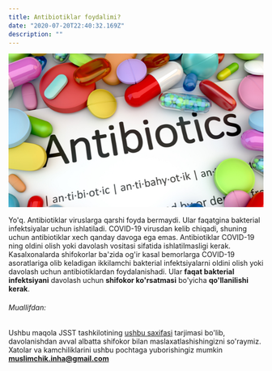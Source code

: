 ```yaml
---
title: Antibiotiklar foydalimi?
date: "2020-07-20T22:40:32.169Z"
description: ""
---
```


![Chinese Salty Egg](./antibiotic.png)

Yo'q. Antibiotiklar viruslarga qarshi foyda bermaydi. Ular faqatgina bakterial infektsiyalar uchun ishlatiladi. COVID-19 virusdan kelib chiqadi, shuning uchun antibiotiklar xech qanday davoga ega emas. Antibiotiklar COVID-19 ning oldini olish yoki davolash vositasi sifatida ishlatilmasligi kerak. Kasalxonalarda shifokorlar ba'zida og'ir kasal bemorlarga COVID-19 asoratlariga olib keladigan ikkilamchi bakterial infektsiyalarni oldini olish yoki davolash uchun antibiotiklardan foydalanishadi. Ular **faqat bakterial infektsiyani** davolash uchun **shifokor ko'rsatmasi** bo'yicha **qo'llanilishi kerak**.

###### Muallifdan:

Ushbu maqola JSST tashkilotining [ushbu saxifasi](https://www.who.int/emergencies/diseases/novel-coronavirus-2019/question-and-answers-hub/q-a-detail/q-a-coronaviruses) tarjimasi bo'lib, davolanishdan avval albatta shifokor bilan maslaxatlashishingizni so'raymiz. Xatolar va kamchiliklarini ushbu pochtaga yuborishingiz mumkin **muslimchik.inha@gmail.com**

